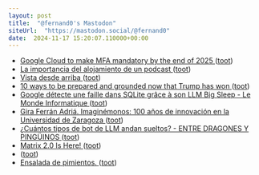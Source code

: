 ```yaml
---
layout: post
title:  "@fernand0's Mastodon"
siteUrl:  "https://mastodon.social/@fernand0"
date:  2024-11-17 15:20:07.110000+00:00
---
```

*  [Google Cloud to make MFA mandatory by the end of 2025 ](http://bleepingcomputer.com/news/security/google-cloud-to-make-mfa-mandatory-by-the-end-of-202) ([toot](https://mastodon.social/@fernand0/113498967710603644))
*  [La importancia del alojamiento de un podcast ](https://comunicandopodcast.es/2024/11/04/la-importancia-del-alojamiento-de-un-podcast) ([toot](https://mastodon.social/@fernand0/113498227017710217))
*  [Vista desde arriba ](https://www.flickr.com/photos/fernand0/54123212065) ([toot](https://mastodon.social/@fernand0/113498212978821339))
*  [10 ways to be prepared and grounded now that Trump has won ](https://wagingnonviolence.org/2024/11/10-things-to-do-if-trump-wins) ([toot](https://mastodon.social/@fernand0/113498031881467394))
*  [Google détecte une faille dans SQLite grâce à son LLM Big Sleep - Le Monde Informatique ](https://www.lemondeinformatique.fr/actualites/lire-google-detecte-une-faille-dans-sqlite-grace-a-son-llm-big-sleep-95184.htm) ([toot](https://mastodon.social/@fernand0/113497855992387624))
*  [Gira Ferrán Adriá. Imaginémonos: 100 años de innovación en la Universidad de Zaragoza ](https://www.unizar.es/actualidad/vernoticia_ng.php?id=8617) ([toot](https://mastodon.social/@fernand0/113497490231395889))
*  [¿Cuántos tipos de bot de LLM andan sueltos? - ENTRE DRAGONES Y PINGÜINOS ](https://angelesbroullon.gitlab.io/entredragonesypinguinos/2024/11/06/20241106-cuantos-bots-de-llm-andan-sueltos) ([toot](https://mastodon.social/@fernand0/113496543424607474))
*  [Matrix 2.0 Is Here! ](https://matrix.org/blog/2024/10/29/matrix-2.0-is-here) ([toot](https://mastodon.social/@fernand0/113495864155831926))
*  [ ](https://mastodon.social/@johanlibertultra) ([toot](https://mastodon.social/@fernand0/113494224942048571))
*  [Ensalada de pimientos. ](https://avecesunafoto.wordpress.com/2024/11/16/ensalada-de-pimientos) ([toot](https://mastodon.social/@fernand0/113493967069557376))
